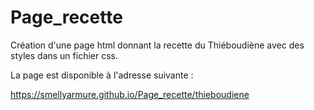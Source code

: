 # Page_recette

Création d'une page html donnant la recette du Thiéboudiène avec des styles dans un fichier css.

La page est disponible à l'adresse suivante :

https://smellyarmure.github.io/Page_recette/thieboudiene
